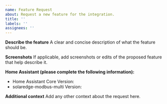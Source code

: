 ```yaml
---
name: Feature Request
about: Request a new feature for the integration.
title: ''
labels: ''
assignees: ''
---
```


**Describe the feature**
A clear and concise description of what the feature should be.

**Screenshots**
If applicable, add screenshots or edits of the proposed feature that help describe it.

**Home Assistant (please complete the following information):**
 - Home Assistant Core Version:
 - solaredge-modbus-multi Version:

**Additional context**
Add any other context about the request here.
